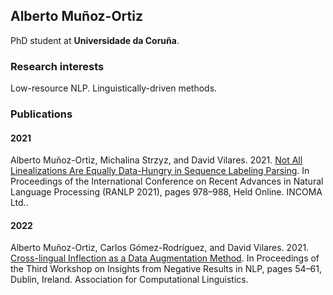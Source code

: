 ## Alberto Muñoz-Ortiz

PhD student at **Universidade da Coruña**.

### Research interests
Low-resource NLP. Linguistically-driven methods.

### Publications
#### 2021
Alberto Muñoz-Ortiz, Michalina Strzyz, and David Vilares. 2021. [Not All Linealizations Are Equally Data-Hungry in Sequence Labeling Parsing](https://aclanthology.org/2021.ranlp-1.111/). In Proceedings of the International Conference on Recent Advances in Natural Language Processing (RANLP 2021), pages 978–988, Held Online. INCOMA Ltd..

#### 2022
Alberto Muñoz-Ortiz, Carlos Gómez-Rodríguez, and David Vilares. 2021. [Cross-lingual Inflection as a Data Augmentation Method](https://aclanthology.org/2022.insights-1.7/). In Proceedings of the Third Workshop on Insights from Negative Results in NLP, pages 54–61, Dublin, Ireland. Association for Computational Linguistics.
